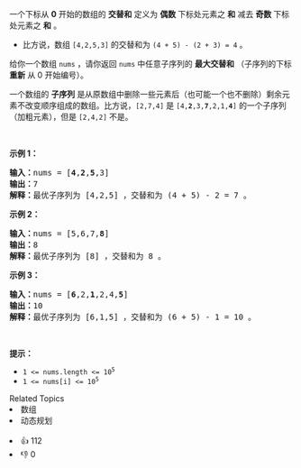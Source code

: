<p>一个下标从 <strong>0</strong>&nbsp;开始的数组的 <strong>交替和</strong>&nbsp;定义为 <strong>偶数</strong>&nbsp;下标处元素之 <strong>和</strong>&nbsp;减去 <strong>奇数</strong>&nbsp;下标处元素之 <strong>和</strong>&nbsp;。</p>

<ul> 
 <li>比方说，数组&nbsp;<code>[4,2,5,3]</code>&nbsp;的交替和为&nbsp;<code>(4 + 5) - (2 + 3) = 4</code>&nbsp;。</li> 
</ul>

<p>给你一个数组&nbsp;<code>nums</code>&nbsp;，请你返回&nbsp;<code>nums</code>&nbsp;中任意子序列的&nbsp;<strong>最大交替和</strong>&nbsp;（子序列的下标 <strong>重新</strong>&nbsp;从 0 开始编号）。</p>

<ul> 
</ul>

<p>一个数组的 <strong>子序列</strong>&nbsp;是从原数组中删除一些元素后（也可能一个也不删除）剩余元素不改变顺序组成的数组。比方说，<code>[2,7,4]</code>&nbsp;是&nbsp;<code>[4,<strong>2</strong>,3,<strong>7</strong>,2,1,<strong>4</strong>]</code>&nbsp;的一个子序列（加粗元素），但是&nbsp;<code>[2,4,2]</code> 不是。</p>

<p>&nbsp;</p>

<p><b>示例 1：</b></p>

<pre><b>输入：</b>nums = [<strong>4</strong>,<strong>2</strong>,<strong>5</strong>,3]
<b>输出：</b>7
<b>解释：</b>最优子序列为 [4,2,5] ，交替和为 (4 + 5) - 2 = 7 。
</pre>

<p><strong>示例 2：</strong></p>

<pre><b>输入：</b>nums = [5,6,7,<strong>8</strong>]
<b>输出：</b>8
<b>解释：</b>最优子序列为 [8] ，交替和为 8 。
</pre>

<p><strong>示例 3：</strong></p>

<pre><b>输入：</b>nums = [<strong>6</strong>,2,<strong>1</strong>,2,4,<strong>5</strong>]
<b>输出：</b>10
<b>解释：</b>最优子序列为 [6,1,5] ，交替和为 (6 + 5) - 1 = 10 。
</pre>

<p>&nbsp;</p>

<p><strong>提示：</strong></p>

<ul> 
 <li><code>1 &lt;= nums.length &lt;= 10<sup>5</sup></code></li> 
 <li><code>1 &lt;= nums[i] &lt;= 10<sup>5</sup></code></li> 
</ul>

<div><div>Related Topics</div><div><li>数组</li><li>动态规划</li></div></div><br><div><li>👍 112</li><li>👎 0</li></div>